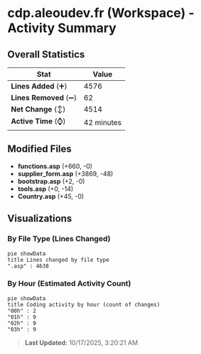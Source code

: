 # cdp.aleoudev.fr (Workspace) - Activity Summary 

## Overall Statistics

| Stat                   | Value                                                             |
| ---------------------- | ----------------------------------------------------------------- |
| **Lines Added** (➕)   | 4576                                          |
| **Lines Removed** (➖) | 62                                        |
| **Net Change** (↕)    | 4514                |
| **Active Time** (⌚)   | 42 minutes |


## Modified Files
- **functions.asp** (+660, -0)
- **supplier_form.asp** (+3869, -48)
- **bootstrap.asp** (+2, -0)
- **tools.asp** (+0, -14)
- **Country.asp** (+45, -0)

## Visualizations

### By File Type (Lines Changed)

```mermaid
pie showData
title Lines changed by file type
".asp" : 4638
```

### By Hour (Estimated Activity Count)

```mermaid
pie showData
title Coding activity by hour (count of changes)
"00h" : 2
"01h" : 9
"02h" : 9
"03h" : 9
```


> **Last Updated:** 10/17/2025, 3:20:21 AM